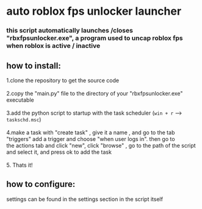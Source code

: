 # auto roblox fps unlocker launcher

### this script automatically launches /closes "rbxfpsunlocker.exe", a program used to uncap roblox fps when roblox is active / inactive

## how to install:
1.clone the repository to get the source code<br /><br />
2.copy the "main.py" file to the directory of your "rbxfpsunlocker.exe" executable <br /><br />
3.add the python script to startup with the task scheduler (`win + r` --> `taskschd.msc`) <br /><br />
4.make a task with "create task" , give it a name , and go to the tab "triggers" add a trigger and choose "when user logs in". then go to<br />
the actions tab and click "new", click "browse" , go to the path of the script and select it, and press ok to add the task<br /><br />
5. Thats it!



## how to configure:
settings can be found in the settings section in the script itself<br />






 
